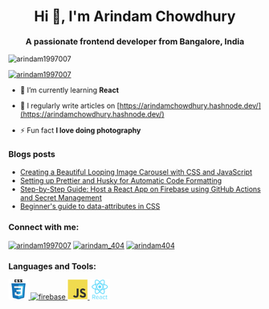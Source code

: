 <h1 align="center">Hi 👋, I'm Arindam Chowdhury</h1>
<h3 align="center">A passionate frontend developer from Bangalore, India</h3>

<p align="left"> <img src="https://komarev.com/ghpvc/?username=arindam1997007&label=Profile%20views&color=0e75b6&style=flat" alt="arindam1997007" /> </p>

<p align="left"> <a href="https://github.com/ryo-ma/github-profile-trophy"><img src="https://github-profile-trophy.vercel.app/?username=arindam1997007" alt="arindam1997007" /></a> </p>

- 🌱 I’m currently learning **React**

- 📝 I regularly write articles on [https://arindamchowdhury.hashnode.dev/](https://arindamchowdhury.hashnode.dev/)

- ⚡ Fun fact **I love doing photography**

### Blogs posts
<!-- BLOG-POST-LIST:START -->
- [Creating a Beautiful Looping Image Carousel with CSS and JavaScript](https://arindamchowdhury.hashnode.dev/creating-a-beautiful-looping-image-carousel-with-css-and-javascript)
- [Setting up Prettier and Husky for Automatic Code Formatting](https://arindamchowdhury.hashnode.dev/setting-up-prettier-and-husky-for-automatic-code-formatting)
- [Step-by-Step Guide: Host a React App on Firebase using GitHub Actions and Secret Management](https://arindamchowdhury.hashnode.dev/step-by-step-guide-host-a-react-app-on-firebase-using-github-actions-and-secret-management)
- [Beginner&#39;s guide to data-attributes in CSS](https://arindamchowdhury.hashnode.dev/beginners-guide-to-data-attributes-in-css)
<!-- BLOG-POST-LIST:END -->

<h3 align="left">Connect with me:</h3>
<p align="left">
<a href="https://dev.to/arindam1997007" target="blank"><img align="center" src="https://raw.githubusercontent.com/rahuldkjain/github-profile-readme-generator/master/src/images/icons/Social/devto.svg" alt="arindam1997007" height="30" width="40" /></a>
<a href="https://twitter.com/arindam_404" target="blank"><img align="center" src="https://raw.githubusercontent.com/rahuldkjain/github-profile-readme-generator/master/src/images/icons/Social/twitter.svg" alt="arindam_404" height="30" width="40" /></a>
<a href="https://linkedin.com/in/arindam404" target="blank"><img align="center" src="https://raw.githubusercontent.com/rahuldkjain/github-profile-readme-generator/master/src/images/icons/Social/linked-in-alt.svg" alt="arindam404" height="30" width="40" /></a>
</p>

<h3 align="left">Languages and Tools:</h3>
<p align="left"> <a href="https://www.w3schools.com/css/" target="_blank" rel="noreferrer"> <img src="https://raw.githubusercontent.com/devicons/devicon/master/icons/css3/css3-original-wordmark.svg" alt="css3" width="40" height="40"/> </a> <a href="https://firebase.google.com/" target="_blank" rel="noreferrer"> <img src="https://www.vectorlogo.zone/logos/firebase/firebase-icon.svg" alt="firebase" width="40" height="40"/> </a> <a href="https://developer.mozilla.org/en-US/docs/Web/JavaScript" target="_blank" rel="noreferrer"> <img src="https://raw.githubusercontent.com/devicons/devicon/master/icons/javascript/javascript-original.svg" alt="javascript" width="40" height="40"/> </a> <a href="https://reactjs.org/" target="_blank" rel="noreferrer"> <img src="https://raw.githubusercontent.com/devicons/devicon/master/icons/react/react-original-wordmark.svg" alt="react" width="40" height="40"/> </a> </p>



